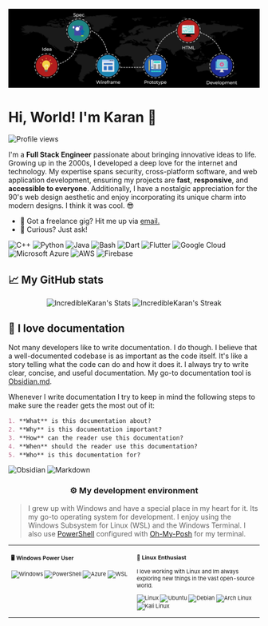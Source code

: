 ![Banner](https://github.com/IncredibleKaran/IncredibleKaran/blob/main/banner-bg.gif)
# Hi, World! I'm Karan 👋

![Profile views](https://komarev.com/ghpvc/?username=IncredibleKaran&label=Profile%20views&color=60598F&style=flat)

<div class="github-introduction">

I'm a **Full Stack Engineer** passionate about bringing innovative ideas to life. Growing up in the 2000s, I developed a deep love for the internet and technology. My expertise spans security, cross-platform software, and web application development, ensuring my projects are **fast**, **responsive**, and **accessible to everyone**. Additionally, I have a nostalgic appreciation for the 90's web design aesthetic and enjoy incorporating its unique charm into modern designs. I think it was cool. 😎

</div>

- 💼 Got a freelance gig? Hit me up via <a href="mailto:karanlalwani.dev@gmail.com">email.</a>
- 💬 Curious? Just ask!

<div class="badges-intro">

![C++](https://img.shields.io/badge/-C++-000000?style=flat&logo=cplusplus&logoColor=#00599C)
![Python](https://img.shields.io/badge/-Python-000000?style=flat&logo=python&logoColor=#3776AB)
![Java](https://img.shields.io/badge/-Java-000000?style=flat&logo=java&logoColor=#007396)
![Bash](https://img.shields.io/badge/-Bash-000000?style=flat&logo=gnu-bash&logoColor=#4EAA25)
![Dart](https://img.shields.io/badge/-Dart-000000?style=flat&logo=dart&logoColor=#0175C2)
![Flutter](https://img.shields.io/badge/-Flutter-000000?style=flat&logo=flutter&logoColor=#02569B)
![Google Cloud](https://img.shields.io/badge/-Google%20Cloud-000000?style=flat&logo=google-cloud&logoColor=#4285F4)
![Microsoft Azure](https://img.shields.io/badge/-Microsoft%20Azure-000000?style=flat&logo=microsoft-azure&logoColor=#0078D4)
![AWS](https://img.shields.io/badge/-AWS-000000?style=flat&logo=amazon-aws&logoColor=#FF9900)
![Firebase](https://img.shields.io/badge/-Firebase-000000?style=flat&logo=firebase&logoColor=#FFCA28)

</div>

## 📈 My GitHub stats

<div class="badges-githubstats">
  <p align="center">
    <img src="https://github-readme-stats.vercel.app/api?username=IncredibleKaran&theme=tokyonight&show_icons=true&hide_border=true&count_private=true" alt="IncredibleKaran's Stats" height="165">
    <img src="https://github-readme-streak-stats.herokuapp.com/?user=IncredibleKaran&theme=tokyonight&hide_border=true" alt="IncredibleKaran's Streak" height="165">
  </p>
</div>

## 📃 I love documentation

Not many developers like to write documentation. I do though. I believe that a well-documented codebase is as important as the code itself. It's like a story telling what the code can do and how it does it. I always try to write clear, concise, and useful documentation. My go-to documentation tool is <a href="https://obsidian.md/" target="_blank">Obsidian.md</a>.

Whenever I write documentation I try to keep in mind the following steps to make sure the reader gets the most out of it:

```markdown
1. **What** is this documentation about?
2. **Why** is this documentation important?
3. **How** can the reader use this documentation?
4. **When** should the reader use this documentation?
5. **Who** is this documentation for?
```

![Obsidian](https://img.shields.io/badge/-Obsidian-503D4D?style=flat&logo=obsidian&logoColor=#0078D6)
![Markdown](https://img.shields.io/badge/-Markdown-000000?style=flat&logo=markdown&logoColor=#000000)

### <p align="center">⚙️ My development environment </p>

> I grew up with Windows and have a special place in my heart for it. Its my go-to operating system for development. I enjoy using the Windows Subsystem for Linux (WSL) and the Windows Terminal. I also use <a href="https://docs.microsoft.com/en-us/powershell/" target="_blank">PowerShell</a> configured with <a href="https://ohmyposh.dev/" target="_blank">Oh-My-Posh</a> for my terminal.

<div class="table-devenvironment">
  <table style="font-size: 11px">
  <tr>
  <td valign="top" width="50%">
  
  #### 🖥️ Windows Power User
  
  ![Windows](https://img.shields.io/badge/-Windows-503D4D?style=flat&logo=windows&logoColor=#0078D6)
  ![PowerShell](https://img.shields.io/badge/-PowerShell-000000?style=flat&logo=powershell&logoColor=#5391FE)
  ![Azure](https://img.shields.io/badge/-Azure-000000?style=flat&logo=microsoft-azure&logoColor=#0078D4)
  ![WSL](https://img.shields.io/badge/-WSL-000000?style=flat&logo=windows-subsystem-for-linux&logoColor=#FCC624)
  
  </td>
  <td valign="top" width="50%">
  
  #### 🐧 Linux Enthusiast
  
  I love working with Linux and Im always exploring new things in the vast open-source world.
  
  ![Linux](https://img.shields.io/badge/-Linux-000000?style=flat&logo=linux&logoColor=#FCC624)
  ![Ubuntu](https://img.shields.io/badge/-Ubuntu-000000?style=flat&logo=ubuntu&logoColor=#E95420)
  ![Debian](https://img.shields.io/badge/-Debian-000000?style=flat&logo=debian&logoColor=#A81D33)
  ![Arch Linux](https://img.shields.io/badge/-Arch%20Linux-000000?style=flat&logo=arch-linux&logoColor=#1793D1)
  ![Kali Linux](https://img.shields.io/badge/-Kali%20Linux-000000?style=flat&logo=kali-linux&logoColor=#557C94)
  
  </td>
  </tr>
  </table>
</div>
